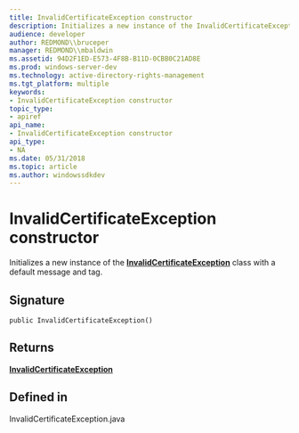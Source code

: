 ```yaml
---
title: InvalidCertificateException constructor
description: Initializes a new instance of the InvalidCertificateException class with a default message and tag.
audience: developer
author: REDMOND\\bruceper
manager: REDMOND\\mbaldwin
ms.assetid: 94D2F1ED-E573-4F8B-B11D-0CBB0C21AD8E
ms.prod: windows-server-dev
ms.technology: active-directory-rights-management
ms.tgt_platform: multiple
keywords:
- InvalidCertificateException constructor
topic_type:
- apiref
api_name:
- InvalidCertificateException constructor
api_type:
- NA
ms.date: 05/31/2018
ms.topic: article
ms.author: windowssdkdev
---
```


# InvalidCertificateException constructor

Initializes a new instance of the [**InvalidCertificateException**](invalidcertificateexception-class.md) class with a default message and tag.

## Signature

``` syntax
public InvalidCertificateException()
```

## Returns

[**InvalidCertificateException**](invalidcertificateexception-class.md)

## Defined in

InvalidCertificateException.java

 

 




